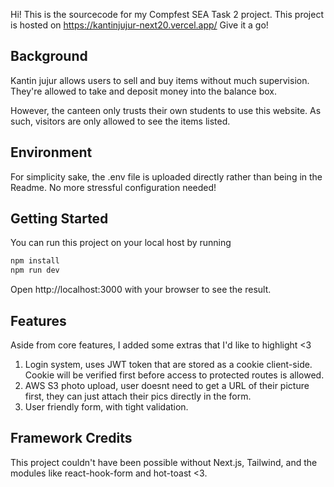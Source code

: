 Hi! This is the sourcecode for my Compfest SEA Task 2 project. 
This project is hosted on https://kantinjujur-next20.vercel.app/
Give it a go!

## Background
Kantin jujur allows users to sell and buy items without much supervision. They're allowed to take and deposit money into the balance box.

However, the canteen only trusts their own students to use this website. As such, visitors are only allowed to see the items listed. 
## Environment

For simplicity sake, the .env file is uploaded directly rather than being in the Readme.
No more stressful configuration needed!

## Getting Started

You can run this project on your local host by running

```bash
npm install
npm run dev
```

Open http://localhost:3000 with your browser to see the result.

## Features
Aside from core features, I added some extras that I'd like to highlight <3
1. Login system, uses JWT token that are stored as a cookie client-side. Cookie will be verified first before access to protected routes is allowed.
2. AWS S3 photo upload, user doesnt need to get a URL of their picture first, they can just attach their pics directly in the form.
3. User friendly form, with tight validation. 

## Framework Credits
This project couldn't have been possible without Next.js, Tailwind, and the modules like react-hook-form and hot-toast <3.